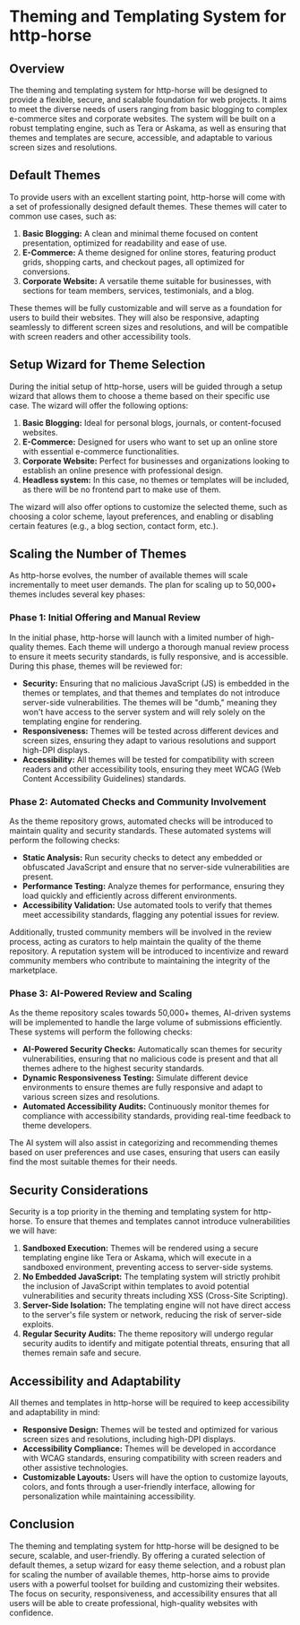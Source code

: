 # Theming and Templating System for http-horse

## Overview

The theming and templating system for http-horse will be designed to provide
a flexible, secure, and scalable foundation for web projects. It aims to meet
the diverse needs of users ranging from basic blogging to complex
e-commerce sites and corporate websites. The system will be built on
a robust templating engine, such as Tera or Askama, as well as ensuring that
themes and templates are secure, accessible, and adaptable to various screen
sizes and resolutions.

## Default Themes

To provide users with an excellent starting point, http-horse will come
with a set of professionally designed default themes. These themes will
cater to common use cases, such as:

1. **Basic Blogging:** A clean and minimal theme focused on content presentation,
   optimized for readability and ease of use.
2. **E-Commerce:** A theme designed for online stores, featuring product grids,
   shopping carts, and checkout pages, all optimized for conversions.
3. **Corporate Website:** A versatile theme suitable for businesses,
   with sections for team members, services, testimonials, and a blog.

These themes will be fully customizable and will serve as a foundation for users
to build their websites. They will also be responsive, adapting seamlessly
to different screen sizes and resolutions, and will be compatible
with screen readers and other accessibility tools.

## Setup Wizard for Theme Selection

During the initial setup of http-horse, users will be guided through
a setup wizard that allows them to choose a theme based on their
specific use case. The wizard will offer the following options:

1. **Basic Blogging:** Ideal for personal blogs, journals,
   or content-focused websites.
2. **E-Commerce:** Designed for users who want to set up
   an online store with essential e-commerce functionalities.
3. **Corporate Website:** Perfect for businesses and organizations
   looking to establish an online presence with professional design.
4. **Headless system:** In this case, no themes or templates will be included,
   as there will be no frontend part to make use of them.

The wizard will also offer options to customize the selected theme,
such as choosing a color scheme, layout preferences, and enabling
or disabling certain features (e.g., a blog section, contact form, etc.).

## Scaling the Number of Themes

As http-horse evolves, the number of available themes
will scale incrementally to meet user demands.
The plan for scaling up to 50,000+ themes includes several key phases:

### Phase 1: Initial Offering and Manual Review

In the initial phase, http-horse will launch with a limited number
of high-quality themes. Each theme will undergo a thorough manual review process
to ensure it meets security standards, is fully responsive,
and is accessible. During this phase, themes will be reviewed for:

- **Security:** Ensuring that no malicious JavaScript (JS) is embedded
  in the themes or templates, and that themes and templates do not introduce
  server-side vulnerabilities. The themes will be "dumb," meaning they
  won't have access to the server system and will rely
  solely on the templating engine for rendering.
- **Responsiveness:** Themes will be tested across different devices
  and screen sizes, ensuring they adapt to various resolutions
  and support high-DPI displays.
- **Accessibility:** All themes will be tested for compatibility
  with screen readers and other accessibility tools, ensuring
  they meet WCAG (Web Content Accessibility Guidelines) standards.

### Phase 2: Automated Checks and Community Involvement

As the theme repository grows, automated checks will be introduced
to maintain quality and security standards.
These automated systems will perform the following checks:

- **Static Analysis:** Run security checks to detect any embedded or obfuscated
  JavaScript and ensure that no server-side vulnerabilities are present.
- **Performance Testing:** Analyze themes for performance, ensuring
  they load quickly and efficiently across different environments.
- **Accessibility Validation:** Use automated tools to verify that
  themes meet accessibility standards, flagging any potential issues for review.

Additionally, trusted community members will be involved in the review process,
acting as curators to help maintain the quality of the theme repository.
A reputation system will be introduced to incentivize and reward
community members who contribute to maintaining the integrity of the marketplace.

### Phase 3: AI-Powered Review and Scaling

As the theme repository scales towards 50,000+ themes, AI-driven systems
will be implemented to handle the large volume of submissions efficiently.
These systems will perform the following checks:

- **AI-Powered Security Checks:** Automatically scan themes
  for security vulnerabilities, ensuring that no malicious code
  is present and that all themes adhere to the highest security standards.
- **Dynamic Responsiveness Testing:** Simulate different device environments
  to ensure themes are fully responsive and adapt to various screen sizes
  and resolutions.
- **Automated Accessibility Audits:** Continuously monitor themes for compliance
  with accessibility standards, providing real-time feedback to theme developers.

The AI system will also assist in categorizing and recommending themes
based on user preferences and use cases, ensuring that users can easily
find the most suitable themes for their needs.

## Security Considerations

Security is a top priority in the theming and templating system for http-horse.
To ensure that themes and templates cannot introduce vulnerabilities we will have:

1. **Sandboxed Execution:** Themes will be rendered using a secure templating engine
   like Tera or Askama, which will execute in a sandboxed environment,
   preventing access to server-side systems.
2. **No Embedded JavaScript:** The templating system will strictly prohibit
   the inclusion of JavaScript within templates to avoid potential vulnerabilities
   and security threats including XSS (Cross-Site Scripting).
3. **Server-Side Isolation:** The templating engine will not have direct access
   to the server's file system or network, reducing the risk of server-side exploits.
4. **Regular Security Audits:** The theme repository will undergo
   regular security audits to identify and mitigate potential threats,
   ensuring that all themes remain safe and secure.

## Accessibility and Adaptability

All themes and templates in http-horse will be required to keep accessibility
and adaptability in mind:

- **Responsive Design:** Themes will be tested and optimized for various
  screen sizes and resolutions, including high-DPI displays.
- **Accessibility Compliance:** Themes will be developed in accordance with
  WCAG standards, ensuring compatibility with screen readers
  and other assistive technologies.
- **Customizable Layouts:** Users will have the option to customize layouts,
  colors, and fonts through a user-friendly interface, allowing for
  personalization while maintaining accessibility.

## Conclusion

The theming and templating system for http-horse will be designed to be secure,
scalable, and user-friendly. By offering a curated selection of default themes,
a setup wizard for easy theme selection, and a robust plan for scaling
the number of available themes, http-horse aims to provide users with
a powerful toolset for building and customizing their websites.
The focus on security, responsiveness, and accessibility ensures that
all users will be able to create professional, high-quality websites
with confidence.
